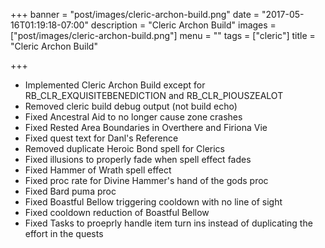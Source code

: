 +++
banner = "post/images/cleric-archon-build.png"
date = "2017-05-16T01:19:18-07:00"
description = "Cleric Archon Build"
images = ["post/images/cleric-archon-build.png"]
menu = ""
tags = ["cleric"]
title = "Cleric Archon Build"

+++
* Implemented Cleric Archon Build except for RB_CLR_EXQUISITEBENEDICTION and RB_CLR_PIOUSZEALOT
* Removed cleric build debug output (not build echo)
* Fixed Ancestral Aid to no longer cause zone crashes
* Fixed Rested Area Boundaries in Overthere and Firiona Vie
* Fixed quest text for Danl's Reference
* Removed duplicate Heroic Bond spell for Clerics
* Fixed illusions to properly fade when spell effect fades
* Fixed Hammer of Wrath spell effect
* Fixed proc rate for Divine Hammer's hand of the gods proc
* Fixed Bard puma proc
* Fixed Boastful Bellow triggering cooldown with no line of sight
* Fixed cooldown reduction of Boastful Bellow
* Fixed Tasks to proeprly handle item turn ins instead of duplicating the effort in the quests
<!--more-->